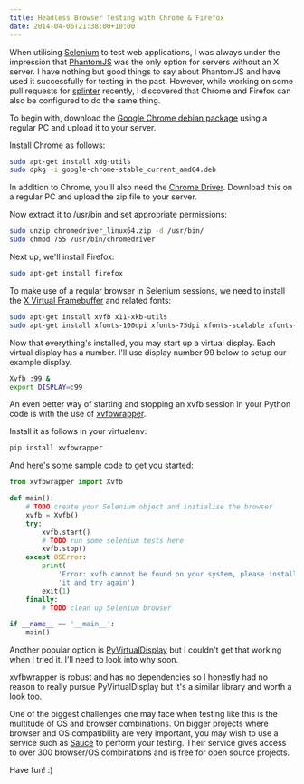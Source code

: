 ```yaml
---
title: Headless Browser Testing with Chrome & Firefox
date: 2014-04-06T21:38:00+10:00
---
```


When utilising [Selenium](http://docs.seleniumhq.org/) to test web
applications, I was always under the impression that
[PhantomJS](http://phantomjs.org/) was the only option for servers without an
X server.  I have nothing but good things to say about PhantomJS and have used
it successfully for testing in the past.  However, while working on some pull
requests for [splinter](https://github.com/cobrateam/splinter) recently, I
discovered that Chrome and Firefox can also be configured to do the same thing.

To begin with, download the
[Google Chrome debian package](https://www.google.com/intl/en/chrome/browser/?platform=linux)
using a regular PC and upload it to your server.

Install Chrome as follows:

```bash
sudo apt-get install xdg-utils
sudo dpkg -i google-chrome-stable_current_amd64.deb
```

In addition to Chrome, you'll also need the
[Chrome Driver](https://code.google.com/p/selenium/wiki/ChromeDriver).
Download this on a regular PC and upload the zip file to your server.

Now extract it to /usr/bin and set appropriate permissions:

```bash
sudo unzip chromedriver_linux64.zip -d /usr/bin/
sudo chmod 755 /usr/bin/chromedriver
```

Next up, we'll install Firefox:

```bash
sudo apt-get install firefox
```

To make use of a regular browser in Selenium sessions, we need to install the
[X Virtual Framebuffer](http://en.wikipedia.org/wiki/Xvfb) and related fonts:

```bash
sudo apt-get install xvfb x11-xkb-utils
sudo apt-get install xfonts-100dpi xfonts-75dpi xfonts-scalable xfonts-cyrillic
```

Now that everything's installed, you may start up a virtual display.  Each
virtual display has a number.  I'll use display number 99 below to setup our
example display.

```bash
Xvfb :99 &
export DISPLAY=:99
```

An even better way of starting and stopping an xvfb session in your Python code
is with the use of [xvfbwrapper](https://github.com/cgoldberg/xvfbwrapper).

Install it as follows in your virtualenv:

```bash
pip install xvfbwrapper
```

And here's some sample code to get you started:

```python
from xvfbwrapper import Xvfb

def main():
    # TODO create your Selenium object and initialise the browser
    xvfb = Xvfb()
    try:
        xvfb.start()
        # TODO run some selenium tests here
        xvfb.stop()
    except OSError:
        print(
            'Error: xvfb cannot be found on your system, please install '
            'it and try again')
        exit(1)
    finally:
        # TODO clean up Selenium browser

if __name__ == '__main__':
    main()
```

Another popular option is
[PyVirtualDisplay](https://github.com/ponty/PyVirtualDisplay) but I couldn't
get that working when I tried it.  I'll need to look into why soon.

xvfbwrapper is robust and has no dependencies so I honestly had no reason to
really pursue PyVirtualDisplay but it's a similar library and worth a look too.

One of the biggest challenges one may face when testing like this is the
multitude of OS and browser combinations.  On bigger projects where browser and
OS compatibility are very important, you may wish to use a service such as
[Sauce](https://saucelabs.com/selenium) to perform your testing. Their service
gives access to over 300 browser/OS combinations and is free for open source
projects.

Have fun! :)
